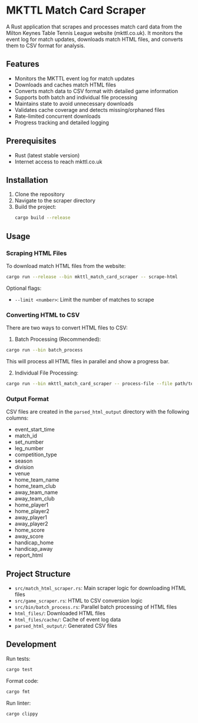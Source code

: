 # MKTTL Match Card Scraper

A Rust application that scrapes and processes match card data from the Milton Keynes Table Tennis League website (mkttl.co.uk). It monitors the event log for match updates, downloads match HTML files, and converts them to CSV format for analysis.

## Features

- Monitors the MKTTL event log for match updates
- Downloads and caches match HTML files
- Converts match data to CSV format with detailed game information
- Supports both batch and individual file processing
- Maintains state to avoid unnecessary downloads
- Validates cache coverage and detects missing/orphaned files
- Rate-limited concurrent downloads
- Progress tracking and detailed logging

## Prerequisites

- Rust (latest stable version)
- Internet access to reach mkttl.co.uk

## Installation

1. Clone the repository
2. Navigate to the scraper directory
3. Build the project:
   ```bash
   cargo build --release
   ```

## Usage

### Scraping HTML Files

To download match HTML files from the website:
```bash
cargo run --release --bin mkttl_match_card_scraper -- scrape-html
```

Optional flags:
- `--limit <number>`: Limit the number of matches to scrape

### Converting HTML to CSV

There are two ways to convert HTML files to CSV:

1. Batch Processing (Recommended):
```bash
cargo run --bin batch_process
```
This will process all HTML files in parallel and show a progress bar.

2. Individual File Processing:
```bash
cargo run --bin mkttl_match_card_scraper -- process-file --file path/to/file.html
```

### Output Format

CSV files are created in the `parsed_html_output` directory with the following columns:
- event_start_time
- match_id
- set_number
- leg_number
- competition_type
- season
- division
- venue
- home_team_name
- home_team_club
- away_team_name
- away_team_club
- home_player1
- home_player2
- away_player1
- away_player2
- home_score
- away_score
- handicap_home
- handicap_away
- report_html

## Project Structure

- `src/match_html_scraper.rs`: Main scraper logic for downloading HTML files
- `src/game_scraper.rs`: HTML to CSV conversion logic
- `src/bin/batch_process.rs`: Parallel batch processing of HTML files
- `html_files/`: Downloaded HTML files
- `html_files/cache/`: Cache of event log data
- `parsed_html_output/`: Generated CSV files

## Development

Run tests:
```bash
cargo test
```

Format code:
```bash
cargo fmt
```

Run linter:
```bash
cargo clippy
``` 